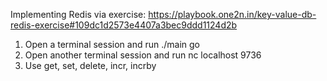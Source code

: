 Implementing Redis via exercise: https://playbook.one2n.in/key-value-db-redis-exercise#109dc1d2573e4407a3bec9ddd1124d2b

1. Open a terminal session and run ./main go
2. Open another terminal session and run nc localhost 9736
3. Use get, set, delete, incr, incrby
